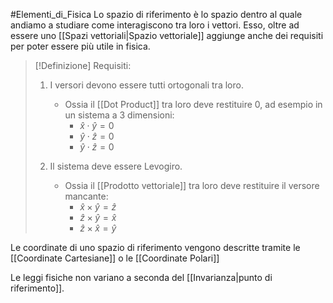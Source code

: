 #Elementi_di_Fisica
Lo spazio di riferimento è lo spazio dentro al quale andiamo a studiare come interagiscono tra loro i vettori.
Esso, oltre ad essere uno [[Spazi vettoriali|Spazio vettoriale]] aggiunge anche dei requisiti per poter essere più utile in fisica.

>[!Definizione] Requisiti:
>1. I versori devono essere tutti ortogonali tra loro.
>    - Ossia il [[Dot Product]] tra loro deve restituire 0, ad esempio in un sistema a 3 dimensioni:
> 	   - $\hat{x}\cdot \hat{y}=0$
> 	   - $\hat{y}\cdot \hat{z}=0$
> 	   - $\hat{y}\cdot \hat{z}=0$
> 	 
>1. Il sistema deve essere Levogiro.
>    - Ossia il [[Prodotto vettoriale]] tra loro deve restituire il versore mancante:  
> 		  - $\hat{x}\times \hat{y}=\hat{z}$
> 		  - $\hat{z}\times \hat{y}=\hat{x}$
> 		  - $\hat{z}\times \hat{x}=\hat{y}$

Le coordinate di uno spazio di riferimento vengono descritte tramite le [[Coordinate Cartesiane]] o le [[Coordinate Polari]]

Le leggi fisiche non variano a seconda del [[Invarianza|punto di riferimento]].